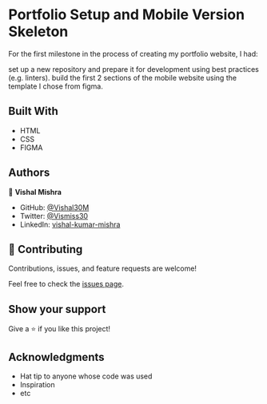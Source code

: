 # Portfolio Setup and Mobile Version Skeleton
For the first milestone in the process of creating my portfolio website, I had:

set up a new repository and prepare it for development using best practices (e.g. linters).
build the first 2 sections of the mobile website using the template I chose from figma.

## Built With

- HTML
- CSS
- FIGMA
## Authors

👤 **Vishal Mishra**
- GitHub: [@Vishal30M](https://github.com/Vishal30M)
- Twitter: [@Vismiss30](https://twitter.com/Vismiss30)
- LinkedIn: [vishal-kumar-mishra](https://www.linkedin.com/in/vishal-kumar-mishra-0a5226232/)

## 🤝 Contributing

Contributions, issues, and feature requests are welcome!

Feel free to check the [issues page](../../issues/).

## Show your support

Give a ⭐️ if you like this project!

## Acknowledgments

- Hat tip to anyone whose code was used
- Inspiration
- etc

